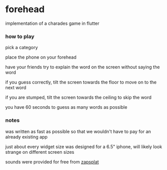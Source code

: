 # forehead

implementation of a charades game in flutter

### how to play

pick a category

place the phone on your forehead

have your friends try to explain the word on the screen without saying the word

if you guess correctly, tilt the screen towards the floor to move on to the next word

if you are stumped, tilt the screen towards the ceiling to skip the word

you have 60 seconds to guess as many words as possible



### notes

was written as fast as possible so that we wouldn't have to pay for an already existing app

just about every widget size was designed for a 6.5" iphone, will likely look strange on different screen sizes

sounds were provided for free from [zapsplat](https://www.zapsplat.com/) 

